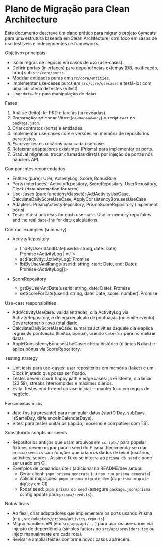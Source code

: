 # Plano de Migração para Clean Architecture

Este documento descreve um plano prático para migrar o projeto Gymcats para uma estrutura baseada em Clean Architecture, com foco em casos de uso testáveis e independentes de frameworks.

Objetivos principais
- Isolar regras de negócio em casos de uso (use-cases).
- Definir portas (interfaces) para dependências externas (DB, notificação, cron) sob `src/core/ports`.
- Modelar entidades puras em `src/core/entities`.
- Implementar use-cases puros em `src/core/usecases` e testá-los com uma biblioteca de testes (Vitest).
- Usar `date-fns` para manipulação de datas.

Fases
1. Análise (feito): ler PRD e tarefas (já revisadas).
2. Preparação: adicionar Vitest (`devDependency`) e script `test` no `package.json`.
3. Criar contratos (ports) e entidades.
4. Implementar use-cases core e versões em memória de repositórios para testes.
5. Escrever testes unitários para cada use-case.
6. Refatorar adaptadores existentes (Prisma) para implementar os ports.
7. Gradual migration: trocar chamadas diretas por injeção de portas nos handlers API.

Componentes recomendados
- Entities (pure): User, ActivityLog, Score, BonusRule
- Ports (interfaces): ActivityRepository, ScoreRepository, UserRepository, Clock (date abstraction for tests)
- Use-cases (pure functions/classes): AddActivityUseCase, CalculateDailyScoreUseCase, ApplyConsistencyBonusesUseCase
- Adapters: PrismaActivityRepository, PrismaScoreRepository (implement ports)
- Tests: Vitest unit tests for each use-case. Use in-memory repo fakes and the real `date-fns` for date calculations.

Contract examples (summary)
- ActivityRepository
  - findByUserIdAndDate(userId: string, date: Date): Promise<ActivityLog | null>
  - add(activity: ActivityLog): Promise<void>
  - listByUserAndRange(userId: string, start: Date, end: Date): Promise<ActivityLog[]>

- ScoreRepository
  - getByUserAndDate(userId: string, date: Date): Promise<number>
  - setScoreForDate(userId: string, date: Date, score: number): Promise<void>

Use-case responsibilities
- AddActivityUseCase: valida entradas, cria ActivityLog via ActivityRepository, e delega recálculo de pontuação (ou emite evento). Deve retornar o novo total diário.
- CalculateDailyScoreUseCase: sumariza activities daquele dia e aplica regras de pontuação (limites, bonus), usando `date-fns` para normalizar datas.
- ApplyConsistencyBonusesUseCase: checa histórico (últimos N dias) e aplica bônus via ScoreRepository.

Testing strategy
- Unit tests para use-cases: usar repositórios em memória (fakes) e um Clock injetado que possa ser fixado.
- Testes devem cobrir happy path e edge cases: já existente, dia limiar (23:59), streaks interrompidos e máximos diários.
- Evitar testes end-to-end na fase inicial — manter foco em regras de negócio.

Ferramentas e libs
- date-fns (já presente) para manipular datas (startOfDay, subDays, isSameDay, differenceInCalendarDays).
- Vitest para testes unitários (rápido, moderno e compatível com TS).

Substituindo scripts por seeds
- Repositórios antigos que usam arquivos em `scripts/` para popular fixtures devem migrar para o seed do Prisma. Recomenda-se criar `prisma/seed.ts` com funções que criam os dados de teste (usuários, activities, scores). Assim o fluxo se integra ao `prisma db seed` e pode ser usado em CI.
- Exemplos de comandos úteis (adicionar no README/dev setup):
  - Gerar client: `pnpm prisma generate` (ou `npm run prisma generate`)
  - Aplicar migrações: `pnpm prisma migrate dev` (ou `prisma migrate deploy` em CI)
  - Rodar seed: `pnpm prisma db seed` (assegure `package.json`/`prisma` config aponte para `prisma/seed.ts`).

Notas finais
- Ao final, criar adaptadores que implementem os ports usando Prisma (e.g., `src/adapters/prisma/activity-repo.ts`).
- Migrar handlers API (em `src/app/api/...`) para usar os use-cases via injeção de dependência (simples factory no `src/app/providers.tsx` ou inject manualmente em cada rota).
- Revisar e ampliar testes conforme novos casos aparecem.
